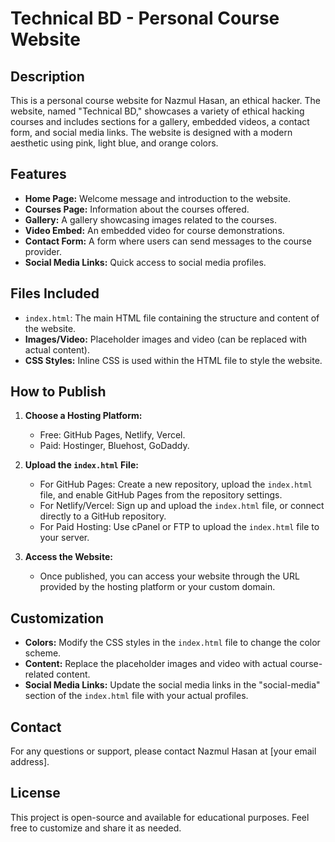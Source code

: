 # Technical BD - Personal Course Website

## Description
This is a personal course website for Nazmul Hasan, an ethical hacker. The website, named "Technical BD," showcases a variety of ethical hacking courses and includes sections for a gallery, embedded videos, a contact form, and social media links. The website is designed with a modern aesthetic using pink, light blue, and orange colors.

## Features
- **Home Page:** Welcome message and introduction to the website.
- **Courses Page:** Information about the courses offered.
- **Gallery:** A gallery showcasing images related to the courses.
- **Video Embed:** An embedded video for course demonstrations.
- **Contact Form:** A form where users can send messages to the course provider.
- **Social Media Links:** Quick access to social media profiles.

## Files Included
- `index.html`: The main HTML file containing the structure and content of the website.
- **Images/Video:** Placeholder images and video (can be replaced with actual content).
- **CSS Styles:** Inline CSS is used within the HTML file to style the website.

## How to Publish
1. **Choose a Hosting Platform:**
   - Free: GitHub Pages, Netlify, Vercel.
   - Paid: Hostinger, Bluehost, GoDaddy.

2. **Upload the `index.html` File:**
   - For GitHub Pages: Create a new repository, upload the `index.html` file, and enable GitHub Pages from the repository settings.
   - For Netlify/Vercel: Sign up and upload the `index.html` file, or connect directly to a GitHub repository.
   - For Paid Hosting: Use cPanel or FTP to upload the `index.html` file to your server.

3. **Access the Website:**
   - Once published, you can access your website through the URL provided by the hosting platform or your custom domain.

## Customization
- **Colors:** Modify the CSS styles in the `index.html` file to change the color scheme.
- **Content:** Replace the placeholder images and video with actual course-related content.
- **Social Media Links:** Update the social media links in the "social-media" section of the `index.html` file with your actual profiles.

## Contact
For any questions or support, please contact Nazmul Hasan at [your email address].

## License
This project is open-source and available for educational purposes. Feel free to customize and share it as needed.
